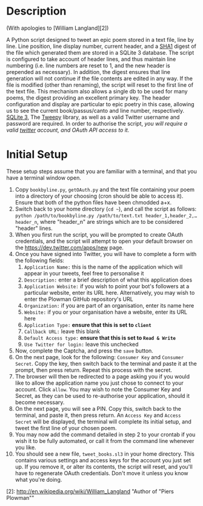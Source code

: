 # Description #

(With apologies to [William Langland][2])  

A Python script designed to tweet an epic poem stored in a text file, line by line. Line position, line display number, current header, and a [SHA1][1] digest of the file which generated them are stored in a SQLite 3 database. The script is configured to take account of header lines, and thus maintain line numbering (i.e. line numbers are reset to 1, and the new header is prepended as necessary). In addition, the digest ensures that line generation will not continue if the file contents are edited in any way. If the file is modified (other than renaming), the script will reset to the first line of the text file. This mechanism also allows a single db to be used for many poems, the digest providing an excellent primary key. The header configuration and display are particular to epic poetry in this case, allowing us to see the current book/passus/canto and line number, respectively.
[SQLite 3], The [Tweepy] library, as well as a valid Twitter username and password are required.
In order to authorise the script, *you will require a valid [twitter] account, and OAuth API access to it.*  

# Initial Setup #

These setup steps assume that you are familiar with a terminal, and that you have a terminal window open.

1. Copy `bookbyline.py`, `getOAuth.py` and the text file containing your poem into a directory of your choosing (cron should be able to access it). Ensure that both of the python files have been chmodded a+x.
2. Switch back to your home directory (`cd ~`), and call the script as follows: `python /path/to/bookbyline.py /path/to/text.txt header_1,header_2,…header_n`, where "header_n" are strings which are to be considered "header" lines.
3. When you first run the script, you will be prompted to create OAuth credentials, and the script will attempt to open your default browser on the <https://dev.twitter.com/apps/new> page.
4. Once you have signed into Twitter, you will have to complete a form with the following fields:
	1. `Application Name:` this is the name of the application which will appear in your tweets, feel free to personalise it
	2. `Description:` enter a brief description of what this application does
	3. `Application Website:` if you wish to point your bot's followers at a particular website, enter its URL here. Alternatively, you may wish to enter the Plowman GitHub repository's URL
	4. `Organization:` if you are part of an organisation, enter its name here
	5. `Website:` if you or your organisation have a website, enter its URL here
	6. `Application Type:` **ensure that this is set to `client`**
	7. `Callback URL:` leave this blank
	8. `Default Access type:` **ensure that this is set to `Read & Write`**
	9. `Use Twitter for login:` leave this unchecked
5. Now, complete the Captcha, and press the `save` button.
6. On the next page, look for the following: `Consumer Key` and `Consumer Secret`. Copy the key, then switch back to the terminal and paste it at the prompt, then press return. Repeat this process with the secret. 
7. The browser will then be redirected to a page asking you if you would like to allow the application name you just chose to connect to your account. Click `allow`. You may wish to note the Consumer Key and Secret, as they can be used to re-authorise your application, should it become necessary.
7. On the next page, you will see a PIN. Copy this, switch back to the terminal, and paste it, then press return. An `Access Key` and `Access Secret` will be displayed, the terminal will complete its initial setup, and tweet the first line of your chosen poem.
8. You may now add the command detailed in step 2 to your crontab if you wish it to be fully automated, or call it from the command line whenever you like.
9. You should see a new file, `tweet_books.sl3` in your home directory. This contains various settings and access keys for the account you just set up. If you remove it, or alter its contents, the script will reset, and you'll have to regenerate OAuth credentials. Don't move it unless you know what you're doing.

[Tweepy]: http://github.com/joshthecoder/tweepy
[twitter]: https://twitter.com/signup
[SQLite 3]: http://www.sqlite.org/

[1]: http://en.wikipedia.org/wiki/Sha1 "Secure Hash Algorithm"

[2]: http://en.wikipedia.org/wiki/William_Langland "Author of "Piers Plowman""

